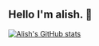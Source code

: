 ## Hello I'm alish. 👋

[![Alish's GitHub stats](https://github-readme-stats.vercel.app/api?username=AlishGoroglu0)](https://github.com/AlishGoroglu0/github-readme-stats)
